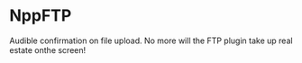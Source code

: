 # NppFTP
Audible confirmation on file upload. No more will the FTP plugin take up real estate onthe screen!
